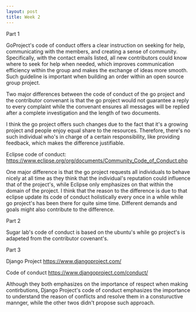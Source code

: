 ```yaml
---
layout: post
title: Week 2
---
```


Part 1

GoProject's code of conduct offers a clear instruction on seeking for help, communicating with the members, and creating a sense of community. Specifically, with the contact emails listed, all new contributors could know where to seek for help when needed, which improves communication efficiency within the group and makes the exchange of ideas more smooth. Such guideline is important when building an order within an open source group project.

<!--more-->

Two major differences between the code of conduct of the go project and the contributor convenant is that the go project would not guarantee a reply to every complaint while the convenant ensures all messages will be replied after a complete investigation and the length of two documents.

I think the go project offers such changes due to the fact that it's a growing project and people enjoy equal share to the resources. Therefore, there's no such individual who's in charge of a certain responsibility, like providing feedback, which makes the difference justifiable.

Eclipse code of conduct: https://www.eclipse.org/org/documents/Community_Code_of_Conduct.php

One major difference is that the go project requests all individuals to behave nicely at all time as they think that the individual's reputation could influence that of the project's, while Eclipse only emphasizes on that within the domain of the project. I think that the reason to the difference is due to that eclipse update its code of conduct holistically every once in a while while go project's has been there for quite sime time. Different demands and goals might also contribute to the difference.

Part 2

Sugar lab's code of conduct is based on the ubuntu's while go project's is adapeted from the contributor covenant's.

Part 3

Django Project
https://www.djangoproject.com/

Code of conduct
https://www.djangoproject.com/conduct/

Although they both emphasizes on the importance of respect when making contirbutions, Django Project's code of conduct emphasizes the importance to understand the reason of conflicts and resolve them in a constuructive mannger, while the other twos didn't propose such approach.